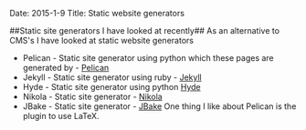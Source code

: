 Date: 2015-1-9
Title: Static website generators 

##Static site generators I have looked at recently##
As an alternative to CMS's I have looked at static website generators

* Pelican - Static site generator using python which these pages are generated by - [Pelican](http://blog.getpelican.com/ "get pelican blog")  
* Jekyll - Static site generator using ruby - [Jekyll](http://jekyllrb.com/)
* Hyde - Static site generator using python [Hyde](http://hyde.github.io/)
* Nikola - Static site generator - [Nikola](http://http://getnikola.com/)
* JBake - Static site generator - [JBake](http://http://www.jbake.org/)
One thing I like about Pelican is the plugin to use LaTeX.


